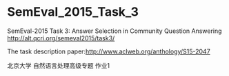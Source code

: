 # SemEval_2015_Task_3
SemEval-2015 Task 3: Answer Selection in Community Question Answering
http://alt.qcri.org/semeval2015/task3/

The task description paper:http://www.aclweb.org/anthology/S15-2047

北京大学 自然语言处理高级专题 作业1
